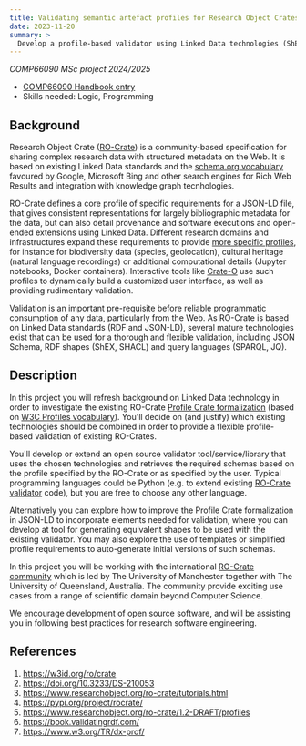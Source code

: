 ```yaml
---
title: Validating semantic artefact profiles for Research Object Crates
date: 2023-11-20
summary: > 
  Develop a profile-based validator using Linked Data technologies (ShEx, SHACL)
---
```


_COMP66090 MSc project 2024/2025_

* [COMP66090 Handbook entry](https://studentnet.cs.manchester.ac.uk/pgt/2023/COMP66090/project/projectbookdetails.php?projectid=56728)
* Skills needed: Logic, Programming

## Background

Research Object Crate ([RO-Crate](https://w3id.org/ro/crate)) is a community-based specification for sharing complex research data with structured metadata on the Web. 
It is based on existing Linked Data standards and the [schema.org vocabulary](https://schema.org/) favoured by Google, Microsoft Bing and other search engines for Rich Web Results and integration with knowledge graph tecnhologies.

RO-Crate defines a core profile of specific requirements for a JSON-LD file, that gives consistent representations for largely bibliographic metadata for the data, but can also detail provenance and software executions and open-ended extensions using Linked Data. 
Different research domains and infrastructures expand these requirements to provide [more specific profiles](https://www.researchobject.org/ro-crate/profiles.html), for instance for biodiversity data (species, geolocation), cultural heritage (natural language recordings) or additional computational details (Jupyter notebooks, Docker containers). 
Interactive tools like [Crate-O](https://language-research-technology.github.io/crate-o/) use such profiles to dynamically build a customized user interface, as well as providing rudimentary validation.

Validation is an important pre-requisite before reliable programmatic consumption of any data, particularly from the Web. 
As RO-Crate is based on Linked Data standards (RDF and JSON-LD), several mature technologies exist that can be used for a thorough and flexible validation, including JSON Schema, RDF shapes (ShEX, SHACL) and query languages (SPARQL, JQ).

## Description

In this project you will refresh background on Linked Data technology in order to investigate the existing RO-Crate [Profile Crate formalization](https://www.researchobject.org/ro-crate/1.2-DRAFT/profiles) (based on [W3C Profiles vocabulary](https://www.w3.org/TR/dx-prof/)). 
You'll decide on (and justify) which existing technologies should be combined in order to provide a flexible profile-based validation of existing RO-Crates.

You'll develop or extend an open source validator tool/service/library that uses the chosen technologies and retrieves the required schemas based on the profile specified by the RO-Crate or as specified by the user. 
Typical programming languages could be Python (e.g. to extend existing [RO-Crate validator](https://github.com/crs4/rocrate-validator/) code), but you are free to choose any other language.

Alternatively you can explore how to improve the Profile Crate formalization in JSON-LD to incorporate elements needed for validation, where you can develop at tool for generating equivalent shapes to be used with the existing validator. You may also explore the use of templates or simplified profile requirements to auto-generate initial versions of such schemas.

In this project you will be working with the international [RO-Crate community](https://www.researchobject.org/ro-crate/community.html) which is led by The University of Manchester together with The University of Queensland, Australia. The community provide exciting use cases from a range of scientific domain beyond Computer Science.

We encourage development of open source software, and will be assisting you in following best practices for research software engineering.

## References

1. <https://w3id.org/ro/crate>
2. <https://doi.org/10.3233/DS-210053>
3. <https://www.researchobject.org/ro-crate/tutorials.html>
4. <https://pypi.org/project/rocrate/>
5. <https://www.researchobject.org/ro-crate/1.2-DRAFT/profiles>
6. <https://book.validatingrdf.com/>
7. <https://www.w3.org/TR/dx-prof/>
